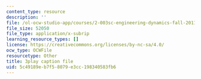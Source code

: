```yaml
---
content_type: resource
description: ''
file: /ol-ocw-studio-app/courses/2-003sc-engineering-dynamics-fall-2011/5c49189eb7f58079e3cc198340583fb6_QYP-oC1kP_s.srt
file_size: 52050
file_type: application/x-subrip
learning_resource_types: []
license: https://creativecommons.org/licenses/by-nc-sa/4.0/
ocw_type: OCWFile
resourcetype: Other
title: 3play caption file
uid: 5c49189e-b7f5-8079-e3cc-198340583fb6
---
```

